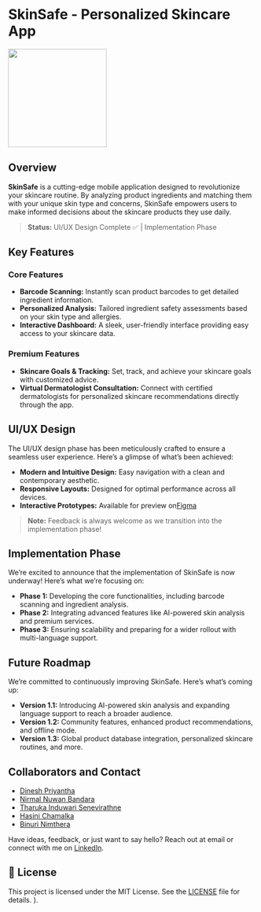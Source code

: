 # SkinSafe - Personalized Skincare App


<img src="https://github.com/user-attachments/assets/5b7e60b7-e04a-4e7a-afb3-6e2801049797" width="200">


## Overview

**SkinSafe** is a cutting-edge mobile application designed to revolutionize your skincare routine. By analyzing product ingredients and matching them with your unique skin type and concerns, SkinSafe empowers users to make informed decisions about the skincare products they use daily.

> **Status:** UI/UX Design Complete ✅ | Implementation Phase 

## Key Features

### Core Features
- **Barcode Scanning:** Instantly scan product barcodes to get detailed ingredient information.
- **Personalized Analysis:** Tailored ingredient safety assessments based on your skin type and allergies.
- **Interactive Dashboard:** A sleek, user-friendly interface providing easy access to your skincare data.

### Premium Features
- **Skincare Goals & Tracking:** Set, track, and achieve your skincare goals with customized advice.
- **Virtual Dermatologist Consultation:** Connect with certified dermatologists for personalized skincare recommendations directly through the app.

## UI/UX Design

The UI/UX design phase has been meticulously crafted to ensure a seamless user experience. Here’s a glimpse of what’s been achieved:

- **Modern and Intuitive Design:** Easy navigation with a clean and contemporary aesthetic.
- **Responsive Layouts:** Designed for optimal performance across all devices.
- **Interactive Prototypes:** Available for preview on[Figma](https://www.figma.com/design/XiWibY3TZ5REw6EnMlODNS/SkinSafe-mobile-app?node-id=0-1&t=WOLjZhVqG499I4PT-1)


> **Note:** Feedback is always welcome as we transition into the implementation phase!

## Implementation Phase

We’re excited to announce that the implementation of SkinSafe is now underway! Here’s what we’re focusing on:

- **Phase 1:** Developing the core functionalities, including barcode scanning and ingredient analysis.
- **Phase 2:** Integrating advanced features like AI-powered skin analysis and premium services.
- **Phase 3:** Ensuring scalability and preparing for a wider rollout with multi-language support.

## Future Roadmap

We’re committed to continuously improving SkinSafe. Here’s what’s coming up:

- **Version 1.1:** Introducing AI-powered skin analysis and expanding language support to reach a broader audience.
- **Version 1.2:** Community features, enhanced product recommendations, and offline mode.
- **Version 1.3:** Global product database integration, personalized skincare routines, and more.


## Collaborators and  Contact

- [Dinesh Priyantha](www.linkedin.com/in/dinesh-priyantha)
- [Nirmal Nuwan Bandara](nirmalbandara313@gmail.com)
- [Tharuka Induwari Senevirathne](tharukasenevirathne256@gmail.com)
- [Hasini Chamalka](hasinichamalka5@gmail.com) 
- [Binuri Nimthera](binuthera@gmail.com)

Have ideas, feedback, or just want to say hello? Reach out at email or connect with me on [LinkedIn](#).

## 📝 License

This project is licensed under the MIT License. See the [LICENSE](LICENSE) file for details.
).
